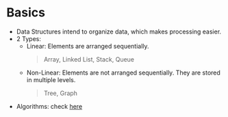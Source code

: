# Basics
- Data Structures intend to organize data, which makes processing easier.
- 2 Types: 
    - Linear: Elements are arranged sequentially.
        > Array, Linked List, Stack, Queue
    - Non-Linear: Elements are not arranged sequentially. They are stored in multiple levels.
        > Tree, Graph
- Algorithms: check [here](./Algorithms.md)

